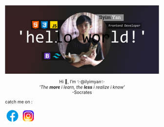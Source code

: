 ![plot](./img/jumbotron.jpg)
<p align="center">
Hi 👋, I’m ✨@ilyimyan✨<br>
 <i>'The <b>more</b> i learn, the <b>less</b> i realize i know'</i><br>
-Socrates
<br>
 <p>catch me on :</p>

[![facebook](/img/facebook.png 'facebook')](https://web.facebook.com/profile.php?id=100028377257427) [![instagram](/img/instagram.png 'instagram')](https://www.instagram.com/saroyan_yan/)